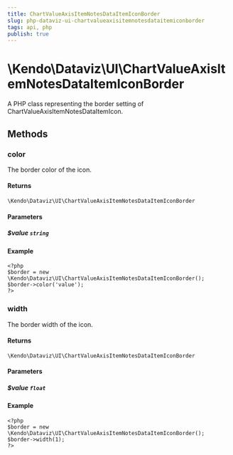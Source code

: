 ```yaml
---
title: ChartValueAxisItemNotesDataItemIconBorder
slug: php-dataviz-ui-chartvalueaxisitemnotesdataitemiconborder
tags: api, php
publish: true
---
```


# \Kendo\Dataviz\UI\ChartValueAxisItemNotesDataItemIconBorder

A PHP class representing the border setting of ChartValueAxisItemNotesDataItemIcon.


## Methods

### color
The border color of the icon.

#### Returns
`\Kendo\Dataviz\UI\ChartValueAxisItemNotesDataItemIconBorder`

#### Parameters

##### $value `string`



#### Example 
    <?php
    $border = new \Kendo\Dataviz\UI\ChartValueAxisItemNotesDataItemIconBorder();
    $border->color('value');
    ?>

### width
The border width of the icon.

#### Returns
`\Kendo\Dataviz\UI\ChartValueAxisItemNotesDataItemIconBorder`

#### Parameters

##### $value `float`



#### Example 
    <?php
    $border = new \Kendo\Dataviz\UI\ChartValueAxisItemNotesDataItemIconBorder();
    $border->width(1);
    ?>

